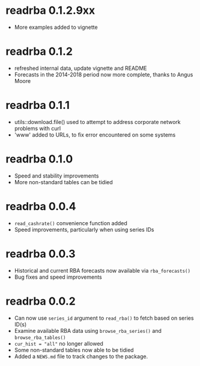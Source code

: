 # readrba 0.1.2.9xx
* More examples added to vignette

# readrba 0.1.2
* refreshed internal data, update vignette and README
* Forecasts in the 2014-2018 period now more complete, thanks to Angus Moore

# readrba 0.1.1
* utils::download.file() used to attempt to address corporate network problems with curl
* 'www' added to URLs, to fix error encountered on some systems

# readrba 0.1.0
* Speed and stability improvements
* More non-standard tables can be tidied

# readrba 0.0.4
* `read_cashrate()` convenience function added
* Speed improvements, particularly when using series IDs

# readrba 0.0.3
* Historical and current RBA forecasts now available via `rba_forecasts()`
* Bug fixes and speed improvements

# readrba 0.0.2
* Can now use `series_id` argument to `read_rba()` to fetch based on series ID(s)
* Examine available RBA data using `browse_rba_series()` and `browse_rba_tables()`
* `cur_hist = "all"` no longer allowed
* Some non-standard tables now able to be tidied
* Added a `NEWS.md` file to track changes to the package.
